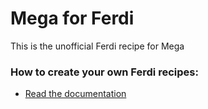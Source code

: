 # Mega for Ferdi
This is the unofficial Ferdi recipe for Mega

### How to create your own Ferdi recipes:
* [Read the documentation](https://github.com/getferdi/recipes/blob/master/docs/integration.md)